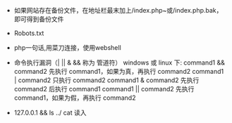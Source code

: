 - 如果网站存在备份文件，在地址栏最末加上/index.php~或/index.php.bak，即可得到备份文件

- Robots.txt

- php一句话,用菜刀连接，使用webshell

- 命令执行漏洞（| || & && 称为 管道符）
windows 或 linux 下:
command1 && command2 先执行 command1，如果为真，再执行 command2
command1 | command2 只执行 command2
command1 & command2 先执行 command2 后执行 command1
command1 || command2 先执行 command1，如果为假，再执行 command2


- 127.0.0.1 && ls ../
cat 读入